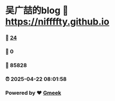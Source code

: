 # 吴广喆的blog :link: https://niffffty.github.io 
### :page_facing_up: [24](https://niffffty.github.io/tag.html) 
### :speech_balloon: 0 
### :hibiscus: 85828 
### :alarm_clock: 2025-04-22 08:01:58 
### Powered by :heart: [Gmeek](https://github.com/Meekdai/Gmeek)
